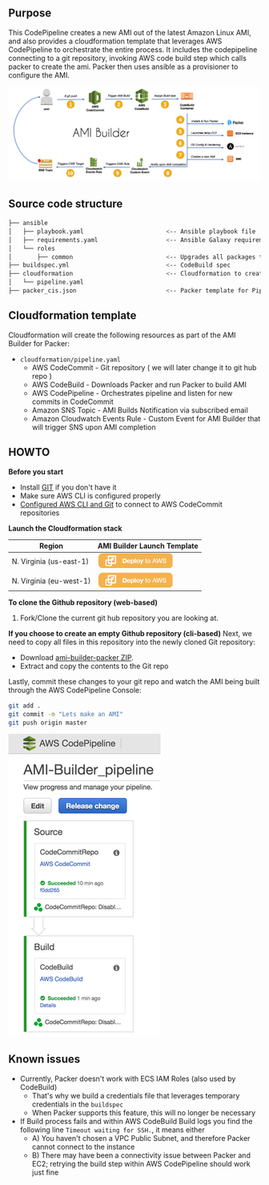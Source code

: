 ## Purpose

This CodePipeline creates a new AMI out of the latest Amazon Linux AMI, and also provides a cloudformation template that leverages AWS CodePipeline to orchestrate the entire process. It includes the codepipeline connecting to a git repository, invoking AWS code build step which calls packer to create the ami. Packer then uses ansible as a provisioner to configure the AMI. 

![Packer AMI Builder Diagram](images/ami-builder-diagram.png)

## Source code structure

```bash
├── ansible
│   ├── playbook.yaml                       <-- Ansible playbook file
│   ├── requirements.yaml                   <-- Ansible Galaxy requirements containing additional Roles to be used (CIS, Cloudwatch Logs)
│   └── roles
│       ├── common                          <-- Upgrades all packages through ``yum``
├── buildspec.yml                           <-- CodeBuild spec 
├── cloudformation                          <-- Cloudformation to create entire pipeline
│   └── pipeline.yaml
├── packer_cis.json                         <-- Packer template for Pipeline
```


## Cloudformation template

Cloudformation will create the following resources as part of the AMI Builder for Packer:

* ``cloudformation/pipeline.yaml``
    + AWS CodeCommit - Git repository ( we will later change it to git hub repo )
    + AWS CodeBuild - Downloads Packer and run Packer to build AMI 
    + AWS CodePipeline - Orchestrates pipeline and listen for new commits in CodeCommit
    + Amazon SNS Topic - AMI Builds Notification via subscribed email
    + Amazon Cloudwatch Events Rule - Custom Event for AMI Builder that will trigger SNS upon AMI completion


## HOWTO

**Before you start**

* Install [GIT](https://git-scm.com/downloads) if you don't have it
* Make sure AWS CLI is configured properly
* [Configured AWS CLI and Git](http://docs.aws.amazon.com/codecommit/latest/userguide/setting-up-https-unixes.html) to connect to AWS CodeCommit repositories

**Launch the Cloudformation stack**

Region | AMI Builder Launch Template
------------------------------------------------- | ---------------------------------------------------------------------------------
N. Virginia (us-east-1) | [![Launch Stack](images/deploy-to-aws.png)](https://console.aws.amazon.com/cloudformation/home?region=us-east-1#/stacks/new?stackName=AMI-Builder-Blogpost&templateURL=https://s3-eu-west-1.amazonaws.com/ami-builder-packer/cloudformation/pipeline.yaml)
N. Virginia (eu-west-1) | [![Launch Stack](images/deploy-to-aws.png)](https://console.aws.amazon.com/cloudformation/home?region=eu-west-1#/stacks/new?stackName=AMI-Builder-Blogpost&templateURL=https://s3-eu-west-1.amazonaws.com/ami-builder-packer/cloudformation/pipeline.yaml)

**To clone the Github repository (web-based)**

1.  Fork/Clone the current git hub repository you are looking at. 


**If you choose to create an empty Github repository (cli-based)**
Next, we need to copy all files in this repository into the newly cloned Git repository:

* Download [ami-builder-packer ZIP](https://github.com/awslabs/ami-builder-packer/archive/master.zip).
* Extract and copy the contents to the Git repo

Lastly, commit these changes to your git repo and watch the AMI being built through the AWS CodePipeline Console:

```bash
git add .
git commit -m "Lets make an AMI"
git push origin master
```

![AWS CodePipeline Console - AMI Builder Pipeline](images/ami-builder-pipeline.png)

## Known issues

* Currently, Packer doesn't work with ECS IAM Roles (also used by CodeBuild)
    - That's why we build a credentials file that leverages temporary credentials in the ``buildspec``
    - When Packer supports this feature, this will no longer be necessary
* If Build process fails and within AWS CodeBuild Build logs you find the following line ``Timeout waiting for SSH.``, it means either
    - A) You haven't chosen a VPC Public Subnet, and therefore Packer cannot connect to the instance
    - B) There may have been a connectivity issue between Packer and EC2; retrying the build step within AWS CodePipeline should work just fine 

